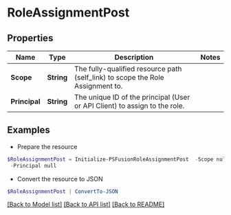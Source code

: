 # RoleAssignmentPost
## Properties

Name | Type | Description | Notes
------------ | ------------- | ------------- | -------------
**Scope** | **String** | The fully-qualified resource path (self_link) to scope the Role Assignment to. | 
**Principal** | **String** | The unique ID of the principal (User or API Client) to assign to the role. | 

## Examples

- Prepare the resource
```powershell
$RoleAssignmentPost = Initialize-PSFusionRoleAssignmentPost  -Scope null `
 -Principal null
```

- Convert the resource to JSON
```powershell
$RoleAssignmentPost | ConvertTo-JSON
```

[[Back to Model list]](../README.md#documentation-for-models) [[Back to API list]](../README.md#documentation-for-api-endpoints) [[Back to README]](../README.md)

